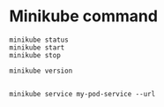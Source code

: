 # Minikube command


```
minikube status
minikube start
minikube stop

minikube version


minikube service my-pod-service --url
```
